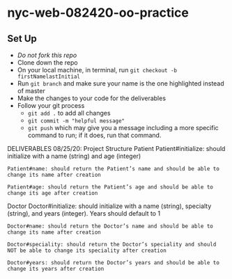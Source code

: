 # nyc-web-082420-oo-practice

## Set Up
- *Do not fork this repo*
- Clone down the repo
- On your local machine, in terminal, run `git checkout -b firstNamelastInitial`
- Run `git branch` and make sure your name is the one highlighted instead of master
- Make the changes to your code for the deliverables
- Follow your git process
    - `git add .` to add all changes
    - `git commit -m "helpful message"`
    - `git push` which may give you a message including a more specific command to run; if it does, run that command. 

DELIVERABLES 08/25/20:
Project Structure
    <!-- Ensure that your files and folders are structured correctly: app/models/patient.rb and app/models/doctor.rb -->
Patient
    Patient#initialize: should initialize with a name (string) and age (integer)

    Patient#name: should return the Patient’s name and should be able to change its name after creation

    Patient#age: should return the Patient’s age and should be able to change its age after creation
Doctor
    Doctor#initialize: should initialize with a name (string), specialty (string), and years (integer). Years should default to 1

    Doctor#name: should return the Doctor’s name and should be able to change its name after creation

    Doctor#speciality: should return the Doctor’s speciality and should NOT be able to change its speciality after creation

    Doctor#years: should return the Doctor’s years and should be able to change its years after creation

